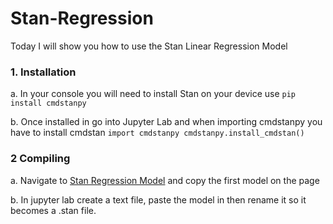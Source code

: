 # Stan-Regression
Today I will show you how to use the Stan Linear Regression Model

### 1. Installation
a. In your console you will need to install Stan on your device use ```pip install cmdstanpy```

b. Once installed in go into Jupyter Lab and when importing cmdstanpy you have to install cmdstan 
```import cmdstanpy cmdstanpy.install_cmdstan()``` 

### 2 Compiling
  a. Navigate to [Stan Regression Model](https://mc-stan.org/docs/stan-users-guide/regression.html) and copy the first model on the page
  
  b. In jupyter lab create a text file, paste the model in then rename it so it becomes a .stan file. 
  
